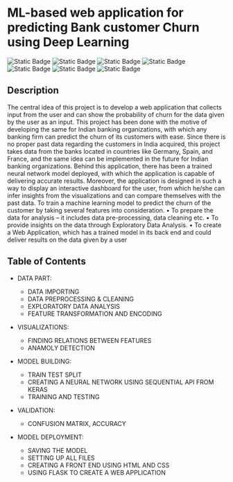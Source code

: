 # ML-based web application for predicting Bank customer Churn using Deep Learning
![Static Badge](https://img.shields.io/badge/python-3-grey?logo=python)
![Static Badge](https://img.shields.io/badge/jupyter_notebook-grey?logo=jupyter)
![Static Badge](https://img.shields.io/badge/PowerBI-grey?logo=powerbi)
![Static Badge](https://img.shields.io/badge/flask-grey?logo=flask)
![Static Badge](https://img.shields.io/badge/html-grey?logo=html5)
![Static Badge](https://img.shields.io/badge/css-grey?logo=css3)
![Static Badge](https://img.shields.io/badge/tensorflow-2-grey?logo=tensorflow)



## Description
The central idea of this project is to develop a web application that collects input from the user and
can show the probability of churn for the data given by the user as an input. This project has been done with
the motive of developing the same for Indian banking organizations, with which any banking firm can predict
the churn of its customers with ease. Since there is no proper past data regarding the customers in India
acquired, this project takes data from the banks located in countries like Germany, Spain, and France, and the
same idea can be implemented in the future for Indian banking organizations. Behind this application, there
has been a trained neural network model deployed, with which the application is capable of delivering accurate
results. Moreover, the application is designed in such a way to display an interactive dashboard for the user,
from which he/she can infer insights from the visualizations and can compare themselves with the past data.
To train a machine learning model to predict the churn of the customer by taking several features into
consideration.
• To prepare the data for analysis – it includes data pre-processing, data cleaning etc.
• To provide insights on the data through Exploratory Data Analysis.
• To create a Web Application, which has a trained model in its back end and could deliver results on
the data given by a user

## Table of Contents

- DATA PART:

  - DATA IMPORTING
  - DATA PREPROCESSING & CLEANING
  - EXPLORATORY DATA ANALYSIS
  - FEATURE TRANSFORMATION AND ENCODING

- VISUALIZATIONS:

  - FINDING RELATIONS BETWEEN FEATURES
  - ANAMOLY DETECTION

- MODEL BUILDING:

  - TRAIN TEST SPLIT
  - CREATING A NEURAL NETWORK USING SEQUENTIAL API FROM KERAS
  - TRAINING AND TESTING

- VALIDATION:

  - CONFUSION MATRIX, ACCURACY

- MODEL DEPLOYMENT:

  - SAVING THE MODEL
  - SETTING UP ALL FILES
  - CREATING A FRONT END USING HTML AND CSS
  - USING FLASK TO CREATE A WEB APPLICATION
